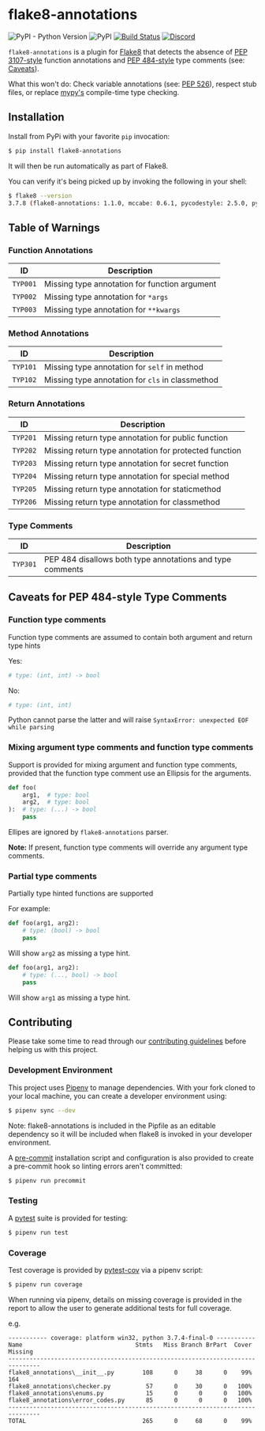 # flake8-annotations
![PyPI - Python Version](https://img.shields.io/pypi/pyversions/flake8-annotations)
![PyPI](https://img.shields.io/pypi/v/flake8-annotations)
[![Build Status](https://dev.azure.com/python-discord/Python%20Discord/_apis/build/status/python-discord.flake8-annotations?branchName=master)](https://dev.azure.com/python-discord/Python%20Discord/_build/latest?definitionId=16&branchName=master)
[![Discord](https://img.shields.io/discord/267624335836053506?color=%237289DA&label=Python%20Discord&logo=discord&logoColor=white)](https://discord.gg/2B963hn)


`flake8-annotations` is a plugin for [Flake8](http://flake8.pycqa.org/en/latest/) that detects the absence of [PEP 3107-style](https://www.python.org/dev/peps/pep-3107/) function annotations and [PEP 484-style](https://www.python.org/dev/peps/pep-0484/#type-comments) type comments  (see: [Caveats](#Caveats-for-PEP-484-style-Type-Comments)).

What this won't do: Check variable annotations (see: [PEP 526](https://www.python.org/dev/peps/pep-0526/)), respect stub files, or replace [mypy's](http://mypy-lang.org/) compile-time type checking.

## Installation

Install from PyPi with your favorite `pip` invocation:

```bash
$ pip install flake8-annotations
```

It will then be run automatically as part of Flake8.

You can verify it's being picked up by invoking the following in your shell:

```bash
$ flake8 --version
3.7.8 (flake8-annotations: 1.1.0, mccabe: 0.6.1, pycodestyle: 2.5.0, pyflakes: 2.1.1) CPython 3.7.4 on Darwin
```

## Table of Warnings
### Function Annotations
| ID       | Description                                   |
|----------|-----------------------------------------------|
| `TYP001` | Missing type annotation for function argument |
| `TYP002` | Missing type annotation for `*args`           |
| `TYP003` | Missing type annotation for `**kwargs`        |

### Method Annotations
| ID       | Description                                        |
|----------|----------------------------------------------------|
| `TYP101` | Missing type annotation for `self` in method       |
| `TYP102` | Missing type annotation for `cls` in classmethod   |

### Return Annotations
| ID       | Description                                           |
|----------|-------------------------------------------------------|
| `TYP201` | Missing return type annotation for public function    |
| `TYP202` | Missing return type annotation for protected function |
| `TYP203` | Missing return type annotation for secret function    |
| `TYP204` | Missing return type annotation for special method     |
| `TYP205` | Missing return type annotation for staticmethod       |
| `TYP206` | Missing return type annotation for classmethod        |

### Type Comments
| ID       | Description                                               |
|----------|-----------------------------------------------------------|
| `TYP301` | PEP 484 disallows both type annotations and type comments |

## Caveats for PEP 484-style Type Comments
### Function type comments
Function type comments are assumed to contain both argument and return type hints

Yes:
```py
# type: (int, int) -> bool
```

No:
```py
# type: (int, int)
```

Python cannot parse the latter and will raise `SyntaxError: unexpected EOF while parsing`

### Mixing argument type comments and function type comments
Support is provided for mixing argument and function type comments, provided that the function type comment use an Ellipsis for the arguments.

```py
def foo(
    arg1,  # type: bool
    arg2,  # type: bool
):  # type: (...) -> bool
    pass
```

Ellipes are ignored by `flake8-annotations` parser.

**Note:** If present, function type comments will override any argument type comments.

### Partial type comments
Partially type hinted functions are supported

For example:

```py
def foo(arg1, arg2):
    # type: (bool) -> bool
    pass
```
Will show `arg2` as missing a type hint.

```py
def foo(arg1, arg2):
    # type: (..., bool) -> bool
    pass
```
Will show `arg1` as missing a type hint.

## Contributing
Please take some time to read through our [contributing guidelines](CONTRIBUTING.md) before helping us with this project.

### Development Environment
This project uses [Pipenv](https://docs.pipenv.org/en/latest/) to manage dependencies. With your fork cloned to your local machine, you can create a developer environment using:

```bash
$ pipenv sync --dev
```

Note: flake8-annotations is included in the Pipfile as an editable dependency so it will be included when flake8 is invoked in your developer environment.

A [pre-commit](https://pre-commit.com) installation script and configuration is also provided to create a pre-commit hook so linting errors aren't committed:

```bash
$ pipenv run precommit
```

### Testing
A [pytest](https://docs.pytest.org/en/latest/) suite is provided for testing:

```bash
$ pipenv run test
```

### Coverage
Test coverage is provided by [pytest-cov](https://github.com/pytest-dev/pytest-cov) via a pipenv script:

```bash
$ pipenv run coverage
```

When running via pipenv, details on missing coverage is provided in the report to allow the user to generate additional tests for full coverage.

e.g.

```
----------- coverage: platform win32, python 3.7.4-final-0 -----------
Name                                Stmts   Miss Branch BrPart  Cover   Missing
-------------------------------------------------------------------------------
flake8_annotations\__init__.py        108      0     38      0    99%   164
flake8_annotations\checker.py          57      0     30      0   100%
flake8_annotations\enums.py            15      0      0      0   100%
flake8_annotations\error_codes.py      85      0      0      0   100%
-------------------------------------------------------------------------------
TOTAL                                 265      0     68      0    99%
```
